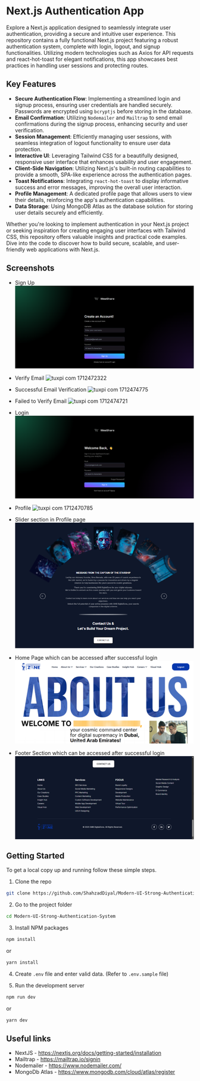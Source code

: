 # Next.js Authentication App

Explore a Next.js application designed to seamlessly integrate user authentication, providing a secure and intuitive user experience. This repository contains a fully functional Next.js project featuring a robust authentication system, complete with login, logout, and signup functionalities. Utilizing modern technologies such as Axios for API requests and react-hot-toast for elegant notifications, this app showcases best practices in handling user sessions and protecting routes.

## Key Features

- **Secure Authentication Flow**: Implementing a streamlined login and signup process, ensuring user credentials are handled securely. Passwords are encrypted using `bcryptjs` before storing in the database.
- **Email Confirmation**: Utilizing `Nodemailer` and `Mailtrap` to send email confirmations during the signup process, enhancing security and user verification.
- **Session Management**: Efficiently managing user sessions, with seamless integration of logout functionality to ensure user data protection.
- **Interactive UI**: Leveraging Tailwind CSS for a beautifully designed, responsive user interface that enhances usability and user engagement.
- **Client-Side Navigation**: Utilizing Next.js's built-in routing capabilities to provide a smooth, SPA-like experience across the authentication pages.
- **Toast Notifications**: Integrating `react-hot-toast` to display informative success and error messages, improving the overall user interaction.
- **Profile Management**: A dedicated profile page that allows users to view their details, reinforcing the app's authentication capabilities.
- **Data Storage**: Using MongoDB Atlas as the database solution for storing user details securely and efficiently.

Whether you're looking to implement authentication in your Next.js project or seeking inspiration for creating engaging user interfaces with Tailwind CSS, this repository offers valuable insights and practical code examples. Dive into the code to discover how to build secure, scalable, and user-friendly web applications with Next.js.

## Screenshots
- Sign Up
  ![tuxpi com 1712470719](https://github.com/ShahzadDiyal/Modern-UI-Strong-Authentication-System/blob/main/assets/nlJUB1Au4G.png)

- Verify Email
  ![tuxpi com 1712472322](https://github.com/RAVIGANESHMBHAT/NextJS-Authentication/assets/41186067/4d8c5b0b-d904-4d69-ad78-77dc39db1b48)

- Successful Email Verification
![tuxpi com 1712474775](https://github.com/RAVIGANESHMBHAT/NextJS-Authentication/assets/41186067/230897ea-56a3-4564-a642-0fde4d355fe8)

- Failed to Verify Email
 ![tuxpi com 1712474721](https://github.com/RAVIGANESHMBHAT/NextJS-Authentication/assets/41186067/77edc349-b923-4f88-988f-f6ad51190296)

- Login
  ![tuxpi com 1712470649](https://github.com/ShahzadDiyal/Modern-UI-Strong-Authentication-System/blob/main/assets/chrome_Opk3cR86j3.png)

- Profile
  ![tuxpi com 1712470785](https://github.com/RAVIGANESHMBHAT/NextJS-Authentication/assets/41186067/e1475e48-f55f-44e4-b141-8a745ae43845)

- Slider section in Profile page 
  ![tuxpi com 1712470785](https://github.com/ShahzadDiyal/Modern-UI-Strong-Authentication-System/blob/main/assets/chrome_uHtL5OVJJ0.png)

<!-- - Profile Details
  ![tuxpi com 1712470849](https://github.com/RAVIGANESHMBHAT/NextJS-Authentication/assets/41186067/0b0cb8e3-e77e-41e9-81bf-71c51ceca81f) -->

- Home Page which can be accessed after successful login
  ![tuxpi com 1712470887](https://github.com/ShahzadDiyal/Modern-UI-Strong-Authentication-System/blob/main/assets/chrome_cGS46QPZ1a.png)

- Footer Section which can be accessed after successful login
  ![tuxpi com 1712470887](https://github.com/ShahzadDiyal/Modern-UI-Strong-Authentication-System/blob/main/assets/chrome_W6uEHd3cla.png)

## Getting Started

To get a local copy up and running follow these simple steps.
1. Clone the repo
```bash
git clone https://github.com/ShahzadDiyal/Modern-UI-Strong-Authentication-System.git
```

2. Go to the project folder
```bash
cd Modern-UI-Strong-Authentication-System
```

3. Install NPM packages
```bash
npm install
```
or
```bash
yarn install
```

4. Create `.env` file and enter valid data. (Refer to `.env.sample` file)

5. Run the development server
```bash
npm run dev
```
or
```bash
yarn dev
```

## Useful links
- NextJS - https://nextjs.org/docs/getting-started/installation
- Mailtrap - https://mailtrap.io/signin
- Nodemailer - https://www.nodemailer.com/
- MongoDb Atlas - https://www.mongodb.com/cloud/atlas/register
